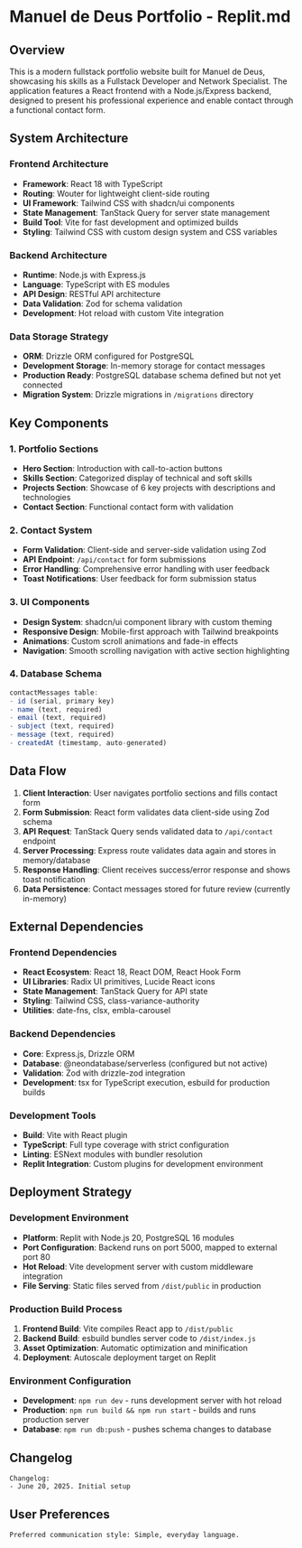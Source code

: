 # Manuel de Deus Portfolio - Replit.md

## Overview

This is a modern fullstack portfolio website built for Manuel de Deus, showcasing his skills as a Fullstack Developer and Network Specialist. The application features a React frontend with a Node.js/Express backend, designed to present his professional experience and enable contact through a functional contact form.

## System Architecture

### Frontend Architecture
- **Framework**: React 18 with TypeScript
- **Routing**: Wouter for lightweight client-side routing
- **UI Framework**: Tailwind CSS with shadcn/ui components
- **State Management**: TanStack Query for server state management
- **Build Tool**: Vite for fast development and optimized builds
- **Styling**: Tailwind CSS with custom design system and CSS variables

### Backend Architecture
- **Runtime**: Node.js with Express.js
- **Language**: TypeScript with ES modules
- **API Design**: RESTful API architecture
- **Data Validation**: Zod for schema validation
- **Development**: Hot reload with custom Vite integration

### Data Storage Strategy
- **ORM**: Drizzle ORM configured for PostgreSQL
- **Development Storage**: In-memory storage for contact messages
- **Production Ready**: PostgreSQL database schema defined but not yet connected
- **Migration System**: Drizzle migrations in `/migrations` directory

## Key Components

### 1. Portfolio Sections
- **Hero Section**: Introduction with call-to-action buttons
- **Skills Section**: Categorized display of technical and soft skills
- **Projects Section**: Showcase of 6 key projects with descriptions and technologies
- **Contact Section**: Functional contact form with validation

### 2. Contact System
- **Form Validation**: Client-side and server-side validation using Zod
- **API Endpoint**: `/api/contact` for form submissions
- **Error Handling**: Comprehensive error handling with user feedback
- **Toast Notifications**: User feedback for form submission status

### 3. UI Components
- **Design System**: shadcn/ui component library with custom theming
- **Responsive Design**: Mobile-first approach with Tailwind breakpoints
- **Animations**: Custom scroll animations and fade-in effects
- **Navigation**: Smooth scrolling navigation with active section highlighting

### 4. Database Schema
```typescript
contactMessages table:
- id (serial, primary key)
- name (text, required)
- email (text, required)  
- subject (text, required)
- message (text, required)
- createdAt (timestamp, auto-generated)
```

## Data Flow

1. **Client Interaction**: User navigates portfolio sections and fills contact form
2. **Form Submission**: React form validates data client-side using Zod schema
3. **API Request**: TanStack Query sends validated data to `/api/contact` endpoint
4. **Server Processing**: Express route validates data again and stores in memory/database
5. **Response Handling**: Client receives success/error response and shows toast notification
6. **Data Persistence**: Contact messages stored for future review (currently in-memory)

## External Dependencies

### Frontend Dependencies
- **React Ecosystem**: React 18, React DOM, React Hook Form
- **UI Libraries**: Radix UI primitives, Lucide React icons
- **State Management**: TanStack Query for API state
- **Styling**: Tailwind CSS, class-variance-authority
- **Utilities**: date-fns, clsx, embla-carousel

### Backend Dependencies
- **Core**: Express.js, Drizzle ORM
- **Database**: @neondatabase/serverless (configured but not active)
- **Validation**: Zod with drizzle-zod integration
- **Development**: tsx for TypeScript execution, esbuild for production builds

### Development Tools
- **Build**: Vite with React plugin
- **TypeScript**: Full type coverage with strict configuration
- **Linting**: ESNext modules with bundler resolution
- **Replit Integration**: Custom plugins for development environment

## Deployment Strategy

### Development Environment
- **Platform**: Replit with Node.js 20, PostgreSQL 16 modules
- **Port Configuration**: Backend runs on port 5000, mapped to external port 80
- **Hot Reload**: Vite development server with custom middleware integration
- **File Serving**: Static files served from `/dist/public` in production

### Production Build Process
1. **Frontend Build**: Vite compiles React app to `/dist/public`
2. **Backend Build**: esbuild bundles server code to `/dist/index.js`
3. **Asset Optimization**: Automatic optimization and minification
4. **Deployment**: Autoscale deployment target on Replit

### Environment Configuration
- **Development**: `npm run dev` - runs development server with hot reload
- **Production**: `npm run build && npm run start` - builds and runs production server
- **Database**: `npm run db:push` - pushes schema changes to database

## Changelog

```
Changelog:
- June 20, 2025. Initial setup
```

## User Preferences

```
Preferred communication style: Simple, everyday language.
```